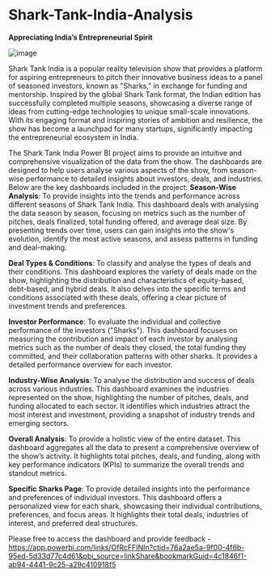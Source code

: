 # Shark-Tank-India-Analysis
**Appreciating India’s Entrepreneurial Spirit**

![image](https://github.com/user-attachments/assets/e276a154-7ff2-4b02-af88-e142275c965e)

Shark Tank India is a popular reality television show that provides a platform for aspiring entrepreneurs to pitch their innovative business ideas to a panel of seasoned investors, known as "Sharks," in exchange for funding and mentorship. Inspired by the global Shark Tank format, the Indian edition has successfully completed multiple seasons, showcasing a diverse range of ideas from cutting-edge technologies to unique small-scale innovations. With its engaging format and inspiring stories of ambition and resilience, the show has become a launchpad for many startups, significantly impacting the entrepreneurial ecosystem in India.

The Shark Tank India Power BI project aims to provide an intuitive and comprehensive visualization of the data from the show. The dashboards are designed to help users analyse various aspects of the show, from season-wise performance to detailed insights about investors, deals, and industries. Below are the key dashboards included in the project:
**Season-Wise Analysis**: To provide insights into the trends and performance across different seasons of Shark Tank India. This dashboard deals with analysing the data season by season, focusing on metrics such as the number of pitches, deals finalized, total funding offered, and average deal size. By presenting trends over time, users can gain insights into the show's evolution, identify the most active seasons, and assess patterns in funding and deal-making.

**Deal Types & Conditions**: To classify and analyse the types of deals and their conditions. This dashboard explores the variety of deals made on the show, highlighting the distribution and characteristics of equity-based, debt-based, and hybrid deals. It also delves into the specific terms and conditions associated with these deals, offering a clear picture of investment trends and preferences.

**Investor Performance**: To evaluate the individual and collective performance of the investors ("Sharks"). This dashboard focuses on measuring the contribution and impact of each investor by analysing metrics such as the number of deals they closed, the total funding they committed, and their collaboration patterns with other sharks. It provides a detailed performance overview for each investor.

**Industry-Wise Analysis**: To analyse the distribution and success of deals across various industries. This dashboard examines the industries represented on the show, highlighting the number of pitches, deals, and funding allocated to each sector. It identifies which industries attract the most interest and investment, providing a snapshot of industry trends and emerging sectors.

**Overall Analysis**: To provide a holistic view of the entire dataset. This dashboard aggregates all the data to present a comprehensive overview of the show’s activity. It highlights total pitches, deals, and funding, along with key performance indicators (KPIs) to summarize the overall trends and standout metrics.

**Specific Sharks Page**: To provide detailed insights into the performance and preferences of individual investors. This dashboard offers a personalized view for each shark, showcasing their individual contributions, preferences, and focus areas. It highlights their total deals, industries of interest, and preferred deal structures.

Please free to access the dashboard and provide feedback - https://app.powerbi.com/links/OfRcFFINIn?ctid=76a2ae5a-9f00-4f6b-95ed-5d33d77c4d61&pbi_source=linkShare&bookmarkGuid=4c1846f1-ab94-4441-9c25-a29c410918f5

     
 


